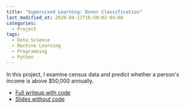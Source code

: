 ```yaml
---
title: "Supervised Learning: Donor Classification"
last_modified_at: 2020-04-11T16:50:02-04:00
categories:
  - Project
tags:
  - Data Science
  - Machine Learning
  - Programming
  - Python
---
```

In this project, I examine census data and predict whether a person's income is above $50,000 annually.
* [Full writeup with code](https://quantchris.com/assets/ds_projects/WIP_Class_with_Code.html)
* [Slides without code](https://quantchris.com/assets/ds_projects/WIP_Class_No_Code_Slides.html)
